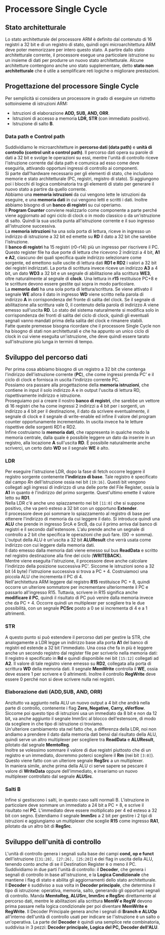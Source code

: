 # Processore Single Cycle

## Stato architetturale
Lo stato architetturale del processore ARM è definito dal contenuto di 16 registri a 32 bit e di un registro di stato, quindi ogni microarchitettura ARM deve poter memorizzare per intero questo stato. A partire dallo stato architetturale corrente, il processore esegue una particolare istruzione su un insieme di dati per produrre un nuovo stato architetturale. Alcune architetture contengono anche uno stato supplementare, detto <b>stato non architetturale</b> che è utile a semplificare reti logiche o migliorare prestazioni.

## Progettazione del processore Single Cycle
Per semplicità si considera un processore in grado di eseguire un ristretto sottoinsieme di istruzioni ARM:
* Istruzioni di elaborazione <b> ADD, SUB, AND, ORR</b>.
* Istruzioni di accesso a memoria <b> LDR, STR</b> (con immediato positivo).
* Istruzione di salto <b>B</b>.

### <b>Data path e Control path</b>
Suddividiamo le microarchitetture in <b>percorso dati (data path)</b> e <b>unità di controllo (control unit o control path)</b>.  Il percorso dati opera su parole di dati a 32 bit e svolge le operazioni su essi, mentre l'unità di controllo riceve l'istruzione corrente dal data path e comunica ad esso come deve eseguirla, attivando opportuni ingressi di controllo ai componenti. <br>
Si parte dall'hardware necessario per gli elementi di stato, che includono memorie e stato architetturale (PC, registri, registro di stato). Si aggiungono poi i blocchi di logica combinatoria tra gli elementi di stato per generare il nuovo stato a partire da quello corrente.<br>
Abbiamo una <b>memoria istruzioni</b> da cui vengono lette le istruzioni da eseguire, e una <b>memoria dati</b> in cui vengono letti e scritti i dati. Inoltre abbiamo bisogno di un <b>banco di registri</b> su cui operiamo.<br>
Il <b>Program Counter</b> conviene realizzarlo come componente a parte perché viene aggiornato ad ogni ciclo di clock o in modo classico o da un'istruzione di salto. Quindi la sua uscita punta all'istruzione corrente e il suo ingresso all'istruzione successiva.<br>
La <b>memoria istruzioni</b> ha una sola porta di lettura, riceve in ingresso un indirizzo di istruzione a 32 bit ed emette su <b>RD</b> il dato a 32 bit che sarebbe l'istruzione.<br>
Il <b>banco di registri</b> ha 15 registri (r0-r14) più un ingresso per riscrivere il PC. Questo register file ha due porte di lettura che ricevono 2 indirizzi a 4 bit, <b>A1 e A2</b>, ciascuno dei quali specifica quale indirizzo selezionare come sorgente, ed emettono sulle uscite di lettura dati <b>RD1 e RD2</b> i valori a 32 bit dei registri indirizzati. La porta di scrittura invece riceve un indirizzo <b>A3</b> a 4 bit, un dato <b>WD3</b> a 32 bit e un segnale di abilitazione alla scrittura <b>WE3</b>, oltre naturalmente al segnale di <b>clock</b>. Una lettura in <b>r15</b> restituisce PC+8 e le scritture devono essere gestite qui sopra in modo particolare.<br>
La <b>memoria dati</b> ha una sola porta di lettura/scrittura. Se viene attivato il segnale <b>WE</b> allora il dato in ingresso <b>WD</b> viene scritto nella parola di indirizzo <b>A</b> in corrispondenza del fronte di salita del clock. Se il segnale di abilitazione alla scrittura vale 0, il contenuto della parola di indirizzo A viene emesso sull'uscita <b>RD</b>. Lo stato del sistema naturalmente si modifica solo in corrispondenza dei fronti di salita del ciclo di clock, quindi gli eventuali segnali vanno mandati prima della salita del clock e rimanere stabili.<br>
Fatte queste premesse bisogna ricordare che il processore Single Cycle non ha bisogno di stati non architetturali e che ha appunto un unico ciclo di clock in cui viene eseguita un'istruzione, che deve quindi essere tarato sull'istruzione più lunga in termini di tempo.

## Sviluppo del percorso dati
Per prima cosa abbiamo bisogno di un registro a 32 bit che contenga l'indirizzo dell'istruzione corrente (<b>PC</b>), che come ingressi prenda PC' e il ciclo di clock e fornisca in uscita l'indirizzo corrente PC. <br>
Possiamo ora passare alla progettazione della <b>memoria istruzioni</b>, che contiene in input il solo indirizzo A e in output l'uscita di lettura RD, rispettivamente indirizzo e istruzione.<br>
Proseguiamo poi a creare il nostro <b>banco di registri</b>, che sarebbe un vettore di 16 registri che ha come ingressi 2 indirizzi a 4 bit per i sorgenti, un indirizzo a 4 bit per il destinazione, il dato da scrivere eventualmente, il segnale di clock e il segnale di write-enable ed infine il valore del program counter opportunamente incrementato. In uscita invece ha le letture rispettive delle sorgenti RD1 e RD2.<br> 
Infine costruiamo la <b>memoria dati</b>, che rappresenta in qualche modo la memoria centrale, dalla quale è possibile leggere un dato da inserire in un registro, alla locazione <b>A</b> sull'uscita <b>RD</b>. È possibile naturalmente anche scriverci, un certo dato <b>WD</b> se il segnale <b>WE</b> è alto.<br>
### <b>LDR</b>
Per eseguire l'istruzione LDR, dopo la fase di fetch occorre leggere il registro sorgente contenente <b>l'indirizzo di base</b>. Tale registro è specificato dal campo <i>Rn</i> dell'istruzione ossia nei bit <code>[19:16]</code>. Questi bit vengono collegati agli ingressi di indirizzo di una delle porte del File Register, ossia la <b>A1</b> in quanto è l'indirizzo del primo sorgente. Quest'ultimo emette il valore letto su <b>RD1</b>.<br>
Nella LDR c'è anche uno spiazzamento nei bit <code>[11:0]</code> che si suppone positivo, che va però esteso a 32 bit con un opportuno <b>Extender</b>. <br>
Il processore deve poi sommare lo spiazzamento al registro di base per ottenere l'indirizzo di memoria da cui leggere il dato. Si introduce quindi una <b>ALU</b> che prende in ingresso SrcA e SrcB, da cui il primo arriva dal banco di registri e il secondo dall'estensore. L'alu prende anche un segnale di controllo a 2 bit che specifica le operazioni che può fare. (00 -> somma). L'output della ALU è un'uscita a 32 bit <b>ALUResult</b> che verrà usata come indirizzo con cui leggere dalla memoria dati.<br>
Il dato emesso dalla memoria dati viene emesso sul bus <b>ReadData</b> e scritto nel registro destinazione alla fine del ciclo (<b>WRITEBACK</b>).<br>
Mentre viene eseguita l'istruzione, il processore deve anche calcolare l'indirizzo della posizione successiva PC'. Siccome le istruzioni sono a 32 bit (4 byte) l'istruzione successiva si trova a PC + 4. Costruiamoci una piccola ALU che incrementa il PC di 4.<br>
Nell'architettura ARM leggere dal registro <b>R15</b> restituisce PC + 8, quindi occorre un ulteriore sommatore per incrementare ulteriormente il PC e passarlo all'ingresso R15. Tuttavia, scrivere in R15 significa anche <b>modificare il PC</b>, quindi il risultato di PC può venire dalla memoria invece che da PC + 4. Occorre quindi un multiplexer per scegliere tra le due possibilità, con un segnale <b>PCSrc</b> posto a 0 se si incrementa di 4 e a 1 altrimenti.<br>
### <b>STR</b>
A questo punto si può estendere il percorso dati per gestire la STR, che analogamente a LDR legge un indirizzo base alla porta <b>A1</b> del banco di registri ed estende a 32 bit l'immediato. Una cosa che fa in più è leggere anche un secondo registro dal register file per scriverlo nella memoria dati: Il registro è specificato in <b>Rd</b> e quindi disponibile nei bit <code>[15:12]</code> collegati ad <b>A2</b>. Il valore di tale registro viene emesso su <b>RD2</b>, collegata alla porta di scrittura <b>WD</b> della memoria dati. Il segnale <b>MemWrite</b> controlla il <b>WE</b>, ossia deve essere 1 per scrivere e 0 altrimenti. Inoltre il controllo <b>RegWrite</b> deve essere 0 perché non si deve scrivere nulla nei registri. 
### <b>Elaborazione dati (ADD,SUB, AND, ORR)</b>
Anzitutto va aggiunto nella ALU un nuovo output a 4 bit che andrà nella parte di controllo, contenente i flag <b>Zero, Negative, Carry, oVerflow</b>. Siccome poi questo tipo di istruzioni usa un immediato da 8 bit e non da 12 bit, va anche aggiunto il segnale ImmSrc al blocco dell'estensore, di modo da scegliere in che tipo di istruzione ci troviamo.<br>
Un'ulteriore cambiamento sta nel fatto che, a differenza della LDR, noi non andiamo a prendere il dato dalla memoria dati bensì dal risultato della ALU, quindi serve un altro multiplexer per scegliere tra <b>ReadData</b> e <b>ALUResult</b>, pilotato dal segnale <b>MemtoReg</b>.<br>
Inoltre se volessimo sommare il valore di due registri piuttosto che di un registro e un immediato, dovremmo poterci scegliere il <b>Rm</b> (nei bit <code>[3:0]</code>). Questo viene fatto con un ulteriore segnale <b>RegSrc</b> a un multiplexer. <br>
In maniera simile, anche prima della ALU ci serve sapere se pescare il valore di <b>WriteData</b> oppure dell'immediato, e inseriamo un nuovo multiplexer controllato dal segnale <b>ALUSrc</b>.
### <b> Salti B</b>
Infine si gestiscono i salti, in questo caso salti normali B. L'istruzione in particolare deve sommare un immediato a 24 bit a PC + 8, e scrive il risultato nel <b>PC</b>. L'immediato deve essere moltiplicato per 4 ed esteso a 32 bit con segno. Estendiamo il segnale <b>ImmSrc</b> a 2 bit per gestire i 2 tipi di istruzioni e aggiungiamo un multiplexer che sceglie <b>R15</b> come ingresso <b>RA1</b>, pilotato da un altro bit di <b>RegSrc</b>.

## Sviluppo dell'unità di controllo
L'unità di controllo genera i segnali sulla base dei campi <b>cond, op e funct</b> dell'istruzione (<code>[31:28], [27:26], [25:20]</code>) e dei flag in uscita della ALU, tenendo conto anche di se il Destination Register è o meno il PC. <br>
Suddividiamo in due parti l'unità di controllo: il <b>Decoder</b>, che genera i segnali di controllo in base all'istruzione, e la <b>Logica Condizionale</b> che mantiene i flag di stato e abilita gli aggiornamenti dello stato architetturale.<br> Il <b>Decoder</b> è suddiviso a sua volta in <b>Decoder principale</b>, che determina il tipo di istruzione: operativa, memoria, salto, generando gli opportuni segnali di controllo. Manda <b>MemtoReg, ALUSrc, ImmSrc e RegSrc</b> direttamente al percorso dati, mentre le abilitazioni alla scrittura <b>MemW e RegW</b> devono prima passare nella logica condizionale per poi diventare <b>MemWrite e RegWrite</b>. Il Decoder Principale genera anche i segnali di <b>Branch e ALUOp</b> all'interno dell'unità di controllo usati per indicare se l'istruzione è un salto o un'operativa. La parte del <b>Decoder</b> è quindi una semplice rete combinatoria, suddivisa in 3 pezzi: <b>Decoder principale, Logica del PC, Decoder dell'ALU</b>.